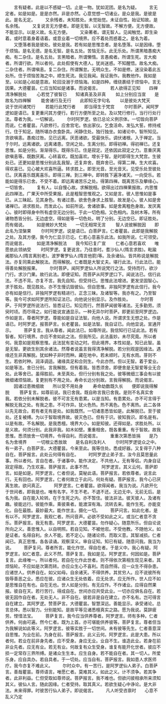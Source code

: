 <!-- { "loadSidebar": true } -->
　　言有疑者。此是以不惑疑一切。止是一物。犹如泥团。是名为疑。
　　言无定者。如是如是。是是亦然。非是亦然。心意觉想一切诸业。是众是我。是彼是此。是名无定。
　　又余残者。未知胜处。未觉始觉。未证自性。始证知故。是名余残。
　　又复说言无方便者。即是无智。以无智故。不解方便。无方便故。不能显示。以是义故。名无方便。
　　又染著者。谓无智人。见闻触觉。即生染着。或时意着身着语着。或意业着一切境界。应不着处而惑着之。是名为着。
　　又堕落者我是彼处。彼处是我。若有如是思惟念者。是名堕落。以是因缘。堕于烦恼。是名无德。是名无智。是名五处。苦恼无乐。此无乐处。所谓黑暗愚痴大痴。有二杂住。是名五处。言黑暗者。所谓懒惰。言愚痴者。所谓生死。言大痴者。所谓行欲。所以者何。此处假使有大德人。犹尚迷惑。不知醒悟。故名大痴。二杂住者。所谓嗔恚。复二杂住。所谓懈怠。无明众生。不如是修。迷没染着此五处所。住于烦恼苦海之中。顺生死流。我见我闻。我证我作。我教他作。我如是至。以如是心如是意故。轮回没溺于烦恼海。如是四种。缠绕裹结于烦恼中。言无因果。大德瞿昙。仁应当知如是诸事。而说偈言。
　　若人欲得正见知　　四禅清净解脱处
　　心若觉了彼智已　　知诸真圣及非真
　　如上分别应当宣　　是故名为四禅解
　　能舍诸行及无行　　此即知无字句名
　　以是彼处大梵天　　说于世间诸梵行
　　若能行此梵行者　　即当得生于梵宫
　　尔时菩萨。闻阿罗逻如是语已。复更重问其方便行。若行方便所至之处。及以梵行修行。当行行处行法。尊者为我。一切解说。
　　尔时阿罗逻。依已总论义例宗体。一切皆向菩萨而说。仁者瞿昙。凡欲修行。应舍宫宅。依出家仪。乞食活命。发弘大誓。修持戒行。住于知足。随所堪办衣食卧具。闲静住处。独行独坐。如诸论中。智所知见。贪欲嗔恚。愚痴过咎。见已远离。厌恶诸欲。受最快乐。调伏诸根。入于禅定。当于尔时。远离诸欲。远离诸患。空闲之处。生离分别。即得初禅。得初禅已。还复思惟。如是分别。渐渐得乐。既得乐已。住是寂定。还依因此寂定之力。意重厌离欲嗔恚等。既数厌离。心转喜欢。既加喜欢。增长于智。是时即得生大梵宫。生彼处已。还更如是思惟分别此乱我智。还复弃舍。既弃舍已。得第二禅。生大欢喜。得欢喜已。见心被大欢喜所逼。转求胜上。即至光音。至光音天。见受乐处至彼处已。厌离喜乐既离喜乐。即得三禅。到三禅中。即转胜下遍净诸天。一向受乐。若能如是得乐已舍。不受不着。即远离诸苦乐之处。得第四禅。既离苦乐及攀缘心。一切皆舍。
　　复有人。以自慢心故。求解脱相。欲得出过四禅果报故。内思惟此四禅法。广果天中所受果报。此是粗智思惟观之。又如是言。彼人思惟如是事已。从三昧起。见其身色。有诸过患。欲舍色身求上胜智。故发是心。彼人如是舍诸禅已。进求胜处。而发此心。如前所说。舍诸欲事。如是舍离粗色身故。发厌离心。彼时即得身中所有虚空无边分别。于此一切色相。又色相内。及树木等。所有诸物悉皆分别。无边虚空。得如是等一切色处。明了分别。无边空已。即证胜处。而有偈说。
　　如是微妙大梵处　　一切无相常无言
　　智人说彼解脱因　　即此名为涅槃果
　　尔时阿罗逻。说是语已。白菩萨言。仁者瞿昙。此即是我解脱之处。及其方便。我今为仁显示已讫。仁若心意喜乐此法。如我所说。仁可领受。而说偈言。
　　如是清净解脱法　　我今知已复广宣
　　仁者心意若喜欢　　唯愿依此领纳受
　　时阿罗逻。复更说言。乃往昔时。耆沙仙人(隋言求胜)。毗踰阇那仙人(隋言离别老)。波罗奢罗仙人(隋言他箭)等。及余诸仙。皆共称说是解脱法。亦复同乘此解脱法。而得解脱。仁者既是大智丈夫。堪行此法。行此法已。能得善处解脱报果。
　　尔时菩萨。闻阿罗逻仙人所说梵行之法。受持而行。欲沙门行。求沙门果。故行此法。即便证知。而菩萨从阿罗逻口下。闻说法已。信行此法。不违不背。亦复不言。我先自知。但受持已。思惟此法增进。更发坚固智心。求于胜处。既见胜处。亦不生慢讥毁彼仙。但自思惟。非独阿罗逻有此信行。我今亦有如是信行。非独阿罗逻有精进行。正念三昧。及诸智等。我亦有之。乃至智等。我今可求如阿罗逻所知证法已。向他说分别显示。及作胜处。
　　尔时菩萨。于阿罗逻所说法行。皆悉证已。知见而行。然菩萨闻彼等诸法。无多勤劳。须臾时顷。而尽得之。如行能说宣通显示。一种无异尔时菩萨。即更前至阿罗逻边。作如是言。尊者阿罗逻。尊能如是自证法智。向他人说。所谓求生无想之处。作是语已。时阿罗逻。报菩萨言。长老瞿昙。如是法智。我自证已。向他显说。宣通开示。
　　菩萨复言。我从尊者。闻此法已。如尊所说。我信知行已证此法。若有智者。知行境界。亦应不舍如此之法。但我所见。此法虽妙。未尽究竟。所以者何。我意如是观察思惟。此法犹有变动之时。但此境界。本性如是。知已此智。虽是无智。更欲生别其余诸法。然尊者说虽言我得清净解脱。若分别观是因缘法。遇缘还生非真解脱。犹如种子非时而种。藏在地中。若未顺时。无有水雨。芽则不生。若依时种。润泽调适。诸缘具足和合则生。今此亦然。但以无智。着于爱业。如是等法。舍已分别。言我解脱。但有着我。皆悉须舍。即便舍是无智爱等业无合处。此等舍已。虽得胜前。未至真处。但行分别有我之处。彼等微细三事会有以彼微细诸烦恼故。复更别有不用之处。寿命长远分别故。言我得解脱。而说偈言。
　　因诸过患微细故　　所以受不用处身
　　寿命劫数既久长　　便即说我得解脱
　　菩萨复言。如尊前说。我已舍我。既自称言我已舍我。是则不名真实舍我。若依分别未解脱者。彼不可言无有患累。以是当知。有患累处。亦不可言得于解脱无我之处。有我之患。不可作异。犹火色热。热不离色。色不离热。此二各体以先无故合。若有者无有是处。如我既然。一切诸患悉皆如是。此解脱已。至于彼处。还复被缚。为以于智取境界故。彼灭色已。但有于识。彼知我识。即名是有。以是有故。不名解脱。是我悉檀。境界大小。如是知彼。还得如是。求胜处所。以是义故。何须分别。此我非我。如木如壁。重重相舍。既各重重。有于智故。故我思惟。悉须放舍一切境界。令得自利。而说偈言。
　　重重次第悉皆捐　　是乃名为舍境界
　　一切根尘悉放故　　是名自利及利人
　　尔时阿罗逻徒众之中。有一弟子。白菩萨言。大德瞿昙。今来至此。我等住处。悉成好器。又复得于八种自在。菩萨报言。此处云何得有自在。
　　时阿罗逻止弟子言。汝今且莫思量此事。所以者何。言自在者。于诸事中。能作决定。不共他人。无有等侣。内身自证寂定得故。乃生欢喜。菩萨报言。此事不然。
　　阿罗逻言。其义云何。菩萨即言。如是如是。阿罗逻言。仁者但说。莫秘此语。菩萨报言。若依尊者。说言此行。无有回也。阿罗逻言。仁者何故立于此问。何处有疑。菩萨报言。我今心已厌离生故。欲问真正。
　　阿罗逻言。仁者瞿昙。欲得闻者。我当为说。凡欲开化于世间者。即我是也。唯有名字。不生不老。不退不还。无边无中。无前无后。是名为我。自在能入轮转。在于生死之内。亦不暂住。彼法非法。彼天彼人。及诸有趣。彼能远行。彼能作乘。乘彼乘者。能渡深有海。流转去来。能作生死。亦能变化。自在最胜。最妙最大。能作世主。摄化一切。
　　菩萨问言。如此化者。是有以不。阿罗逻言。我观仁者。所问音声。必欲不受如此之义。或当仁者意不贪乐。菩萨报言。我无有患。阿罗逻言。大德瞿昙。勿作疑心。随意所乐。但自论说所向之义。善思惟入。以自明照。若自见知。不被他诳。不受他教。不随他义。如是证者。名得自利。余人不能。若不定心。随诸论师。而取义意。其智减损。仁者闻已。真正思惟。各各读诵。观察深义。审自证知。知已有疑。随意问我。我当为说。
　　菩萨复问。尊者所言。能化作世。得自在者。于是义中。我心有疑。阿罗逻言。如仁者意。此义不然。菩萨复言。我如是见。阿罗逻言。何因如是。菩萨复言。此缘唯一。所以者何。若自在化作此世者。则不得依次第相生现见来者。其烦恼轮。不应如是次第而转。亦应众生心不喜利。而自然得。应一众生不得杂患。应诸世人。供养自在。如父如母。自余诸天。不得供养。其贫穷人。应不说彼所有毁辱善恶之业。悉应在彼。应诸众生无处依着。应无处求。应无所作。世人应不如是思惟自在有也。自在无也。世人如是分别。有无应作。不作诸业。应得自然果报。彼自在天。若行苦行。得成自在。世间亦应共受此业。一切亦应俱名自在。若彼无因作自在者。无处无人。非不自在。彼若非是自在建立。亦不名有。岂可得言自在建立。其阿罗逻。赞菩萨言。大德瞿昙。智慧深远。善能显示。承受诸论。总言总体。悉以智力。分别能知。是故平等见诸悉檀真实之路。愿为我说。莫辞疲劳。悭惜法宝。
　　菩萨复言。我今应当供养尊者。阿罗逻言。师有多种。仁者供养。何由可遍。然今仁者。既为上首。亦可堪能供养彼等。菩萨复言。尊者但当为我解说如此等义。阿罗逻言。彼等实胜于一切世间。未有彼等先生。仁者善意深自思惟。为业在前。为身在前。菩萨报言。此义云何。阿罗逻言。此是大患。所以者何。若业在前非身先者。应不受身。身应无业。业自不生。谁造此业。若身在前非业先者。应无有业。若无有业。何故复有众生受身。谁复有能开化世者。彼应不损一定常存三界所缚。是诸众生生本。应生自身。若不能自在者。其一切人。所爱乐身。应自具办。若自具者。于一切处。应当自有。菩萨报言。我如患人求医师疗。我今亦复不难此义。
　　尔时众中。有一苦行。是阿罗逻仙人弟子。白菩萨言。善哉瞿昙。尊师语言。唯愿仁者。莫难其义。如此之义。计不须争。若其争者。此非利益。仁但受取如尊师说。菩萨报言。我不难也。但欲问彼相承所来须知其义。彼仙人言。随此因缘。仁者受持。取其真义。若欲生疑心中诤论。是大非法。未来得罪。时彼苦行仙人弟子。即说偈言。
　　凡人听受咨禀时　　心意不乱义乃定
